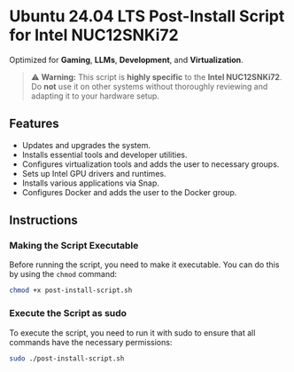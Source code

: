 # Ubuntu 24.04 LTS Post-Install Script for Intel NUC12SNKi72

Optimized for **Gaming**, **LLMs**, **Development**, and **Virtualization**.

> ⚠️ **Warning:** This script is **highly specific** to the **Intel NUC12SNKi72**.
> Do **not** use it on other systems without thoroughly reviewing and adapting it to your hardware setup.

## Features

- Updates and upgrades the system.
- Installs essential tools and developer utilities.
- Configures virtualization tools and adds the user to necessary groups.
- Sets up Intel GPU drivers and runtimes.
- Installs various applications via Snap.
- Configures Docker and adds the user to the Docker group.

## Instructions

### Making the Script Executable

Before running the script, you need to make it executable. You can do this by using the `chmod` command:

```bash
chmod +x post-install-script.sh
```

### Execute the Script as sudo

To execute the script, you need to run it with sudo to ensure that all commands have the necessary permissions:

```bash
sudo ./post-install-script.sh
```